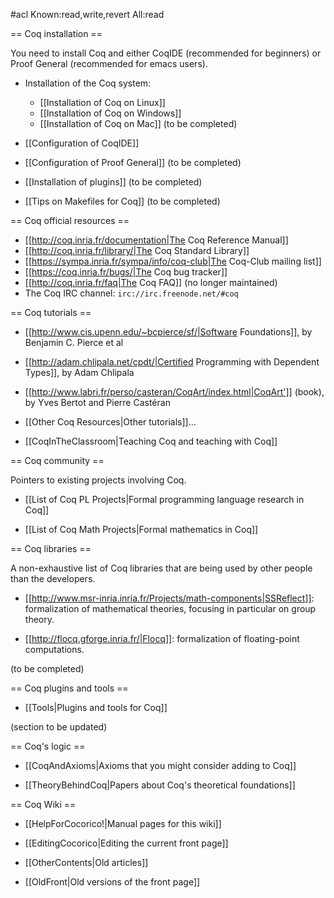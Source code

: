 #acl Known:read,write,revert All:read

== Coq installation ==

You need to install Coq and either CoqIDE (recommended for beginners) or Proof General (recommended for emacs users).

 * Installation of the Coq system:
   * [[Installation of Coq on Linux]]
   * [[Installation of Coq on Windows]] 
   * [[Installation of Coq on Mac]] (to be completed)

 * [[Configuration of CoqIDE]] 

 * [[Configuration of Proof General]] (to be completed)

 * [[Installation of plugins]] (to be completed)

 * [[Tips on Makefiles for Coq]] (to be completed)


== Coq official resources ==

 * [[http://coq.inria.fr/documentation|The Coq Reference Manual]]
 * [[http://coq.inria.fr/library/|The Coq Standard Library]]
 * [[https://sympa.inria.fr/sympa/info/coq-club|The Coq-Club mailing list]] 
 * [[https://coq.inria.fr/bugs/|The Coq bug tracker]]
 * [[http://coq.inria.fr/faq|The Coq FAQ]] (no longer maintained)
 * The Coq IRC channel: `irc://irc.freenode.net/#coq`

== Coq tutorials ==

 * [[http://www.cis.upenn.edu/~bcpierce/sf/|Software Foundations]], by Benjamin C. Pierce et al

 * [[http://adam.chlipala.net/cpdt/|Certified Programming with Dependent Types]], by Adam Chlipala 

 * [[http://www.labri.fr/perso/casteran/CoqArt/index.html|CoqArt']] (book), by Yves Bertot and Pierre Castéran

 * [[Other Coq Resources|Other tutorials]]...

 * [[CoqInTheClassroom|Teaching Coq and teaching with Coq]]


== Coq community ==

Pointers to existing projects involving Coq.

 * [[List of Coq PL Projects|Formal programming language research in Coq]]

 * [[List of Coq Math Projects|Formal mathematics in Coq]]


== Coq libraries ==

A non-exhaustive list of Coq libraries that are being used by other people than the developers.

 * [[http://www.msr-inria.inria.fr/Projects/math-components|SSReflect]]: formalization of mathematical theories, focusing in particular on group theory.

 * [[http://flocq.gforge.inria.fr/|Flocq]]: formalization of floating-point computations.

(to be completed)


== Coq plugins and tools ==

 * [[Tools|Plugins and tools for Coq]]

(section to be updated)

== Coq's logic ==

 * [[CoqAndAxioms|Axioms that you might consider adding to Coq]]

 * [[TheoryBehindCoq|Papers about Coq's theoretical foundations]]


== Coq Wiki ==

 * [[HelpForCocorico!|Manual pages for this wiki]]

 * [[EditingCocorico|Editing the current front page]]

 * [[OtherContents|Old articles]] 

 * [[OldFront|Old versions of the front page]]
